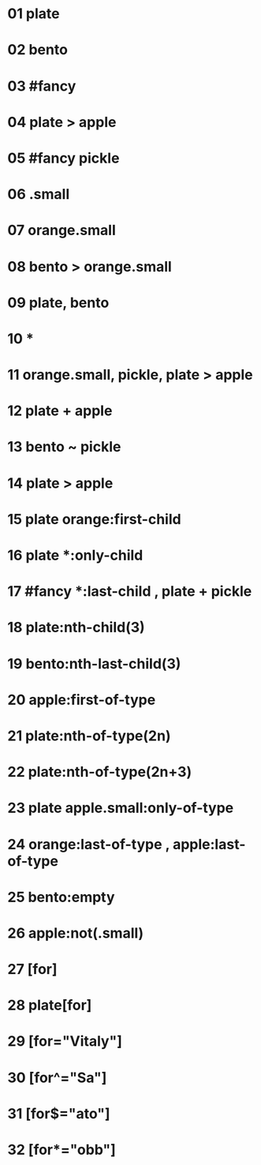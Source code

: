 # 01 plate
# 02 bento
# 03 #fancy
# 04 plate > apple
# 05 #fancy pickle
# 06 .small
# 07 orange.small
# 08 bento > orange.small
# 09 plate, bento
# 10 *
# 11 orange.small, pickle, plate > apple
# 12 plate + apple
# 13 bento ~ pickle
# 14 plate > apple
# 15 plate orange:first-child
# 16 plate *:only-child
# 17 #fancy *:last-child , plate + pickle
# 18 plate:nth-child(3)
# 19 bento:nth-last-child(3)
# 20 apple:first-of-type
# 21 plate:nth-of-type(2n)
# 22 plate:nth-of-type(2n+3)
# 23 plate apple.small:only-of-type
# 24 orange:last-of-type , apple:last-of-type
# 25 bento:empty
# 26 apple:not(.small)
# 27 [for]
# 28 plate[for]
# 29 [for="Vitaly"]
# 30 [for^="Sa"]
# 31 [for$="ato"]
# 32 [for*="obb"]